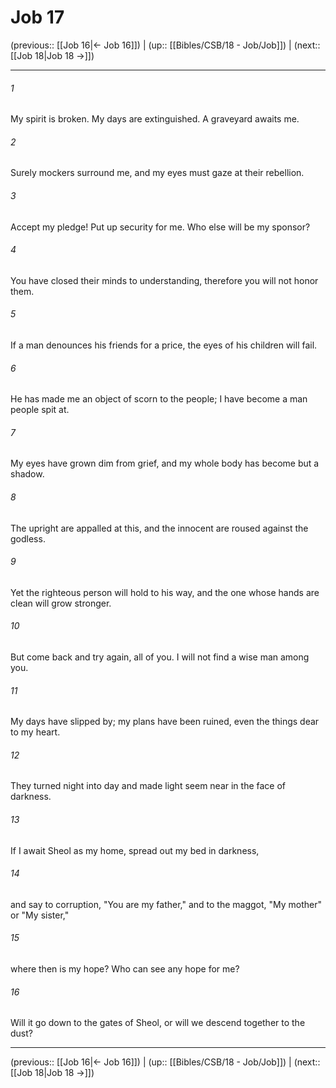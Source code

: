 # Job 17

(previous:: [[Job 16|← Job 16]]) | (up:: [[Bibles/CSB/18 - Job/Job]]) | (next:: [[Job 18|Job 18 →]])

***


###### 1 
My spirit is broken. My days are extinguished. A graveyard awaits me. 

###### 2 
Surely mockers surround me, and my eyes must gaze at their rebellion. 

###### 3 
Accept my pledge! Put up security for me. Who else will be my sponsor? 

###### 4 
You have closed their minds to understanding, therefore you will not honor them. 

###### 5 
If a man denounces his friends for a price, the eyes of his children will fail. 

###### 6 
He has made me an object of scorn to the people; I have become a man people spit at. 

###### 7 
My eyes have grown dim from grief, and my whole body has become but a shadow. 

###### 8 
The upright are appalled at this, and the innocent are roused against the godless. 

###### 9 
Yet the righteous person will hold to his way, and the one whose hands are clean will grow stronger. 

###### 10 
But come back and try again, all of you. I will not find a wise man among you. 

###### 11 
My days have slipped by; my plans have been ruined, even the things dear to my heart. 

###### 12 
They turned night into day and made light seem near in the face of darkness. 

###### 13 
If I await Sheol as my home, spread out my bed in darkness, 

###### 14 
and say to corruption, "You are my father," and to the maggot, "My mother" or "My sister," 

###### 15 
where then is my hope? Who can see any hope for me? 

###### 16 
Will it go down to the gates of Sheol, or will we descend together to the dust?

***

(previous:: [[Job 16|← Job 16]]) | (up:: [[Bibles/CSB/18 - Job/Job]]) | (next:: [[Job 18|Job 18 →]])
